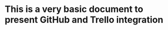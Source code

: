 This is a very basic document to present GitHub and Trello integration
=====================================================================================

